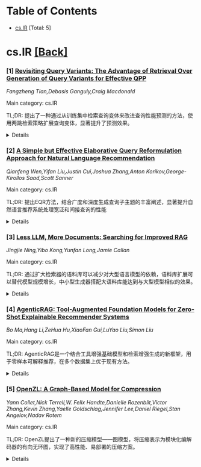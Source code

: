 <div id=toc></div>

# Table of Contents

- [cs.IR](#cs.IR) [Total: 5]


<div id='cs.IR'></div>

# cs.IR [[Back]](#toc)

### [1] [Revisiting Query Variants: The Advantage of Retrieval Over Generation of Query Variants for Effective QPP](https://arxiv.org/abs/2510.02512)
*Fangzheng Tian,Debasis Ganguly,Craig Macdonald*

Main category: cs.IR

TL;DR: 提出了一种通过从训练集中检索查询变体来改进查询性能预测的方法，使用两跳检索策略扩展查询变体，显著提升了预测效果。


<details>
  <summary>Details</summary>
Motivation: 现有基于查询变体的QPP方法使用查询扩展或非上下文嵌入生成查询变体，可能导致主题漂移和幻觉问题，需要更准确的查询变体获取方式。

Method: 从训练集中检索目标查询的查询变体，通过直接检索（1跳）和使用相关文档的二次检索（2跳）来扩展查询变体集合，提高信息需求相似查询的召回率。

Result: 在TREC DL'19和DL'20上的实验表明，使用该方法检索的查询变体的QPP方法比现有最佳生成式查询变体方法提升了约20%的性能。

Conclusion: 从训练集中检索查询变体比生成查询变体更有效，两跳检索策略能显著提升查询性能预测的准确性。

Abstract: Leveraging query variants (QVs), i.e., queries with potentially similar
information needs to the target query, has been shown to improve the
effectiveness of query performance prediction (QPP) approaches. Existing
QV-based QPP methods generate QVs facilitated by either query expansion or
non-contextual embeddings, which may introduce topical drifts and
hallucinations. In this paper, we propose a method that retrieves QVs from a
training set (e.g., MS MARCO) for a given target query of QPP. To achieve a
high recall in retrieving queries with the most similar information needs as
the target query from a training set, we extend the directly retrieved QVs
(1-hop QVs) by a second retrieval using their denoted relevant documents (which
yields 2-hop QVs). Our experiments, conducted on TREC DL'19 and DL'20, show
that the QPP methods with QVs retrieved by our method outperform the
best-performing existing generated-QV-based QPP approaches by as much as around
20\%, on neural ranking models like MonoT5.

</details>


### [2] [A Simple but Effective Elaborative Query Reformulation Approach for Natural Language Recommendation](https://arxiv.org/abs/2510.02656)
*Qianfeng Wen,Yifan Liu,Justin Cui,Joshua Zhang,Anton Korikov,George-Kirollos Saad,Scott Sanner*

Main category: cs.IR

TL;DR: 提出EQR方法，结合广度和深度生成查询子主题的丰富阐述，显著提升自然语言推荐系统处理宽泛和间接查询的性能


<details>
  <summary>Details</summary>
Motivation: 现有密集检索方法难以处理表达宽泛或间接用户意图的挑战性查询，而现有查询重构方法要么只关注查询子主题的广度扩展，要么只关注查询含义的深度阐述，未能同时兼顾两者

Method: 提出EQR方法，基于大语言模型生成具有信息丰富阐述的潜在查询子主题，结合广度和深度进行查询重构

Result: 在旅行、酒店和餐厅三个新自然语言推荐基准上的实验表明，EQR在各种评估指标上显著优于最先进的查询重构方法

Conclusion: 简单而有效的EQR方法能显著改善自然语言推荐系统处理具有宽泛和间接用户意图的查询

Abstract: Natural Language (NL) recommender systems aim to retrieve relevant items from
free-form user queries and item descriptions. Existing systems often rely on
dense retrieval (DR), which struggles to interpret challenging queries that
express broad (e.g., "cities for youth friendly activities") or indirect (e.g.,
"cities for a high school graduation trip") user intents. While query
reformulation (QR) has been widely adopted to improve such systems, existing QR
methods tend to focus only on expanding the range of query subtopics (breadth)
or elaborating on the potential meaning of a query (depth), but not both. In
this paper, we propose EQR (Elaborative Subtopic Query Reformulation), a large
language model-based QR method that combines both breadth and depth by
generating potential query subtopics with information-rich elaborations. We
also introduce three new natural language recommendation benchmarks in travel,
hotel, and restaurant domains to establish evaluation of NL recommendation with
challenging queries. Experiments show EQR substantially outperforms
state-of-the-art QR methods in various evaluation metrics, highlighting that a
simple yet effective QR approach can significantly improve NL recommender
systems for queries with broad and indirect user intents.

</details>


### [3] [Less LLM, More Documents: Searching for Improved RAG](https://arxiv.org/abs/2510.02657)
*Jingjie Ning,Yibo Kong,Yunfan Long,Jamie Callan*

Main category: cs.IR

TL;DR: 通过扩大检索器的语料库可以减少对大型语言模型的依赖，语料库扩展可以替代模型规模增长，中小型生成器搭配大语料库能达到与大型模型相似的效果。


<details>
  <summary>Details</summary>
Motivation: 虽然扩展生成器规模能提高RAG准确性，但会增加成本并限制部署能力，因此探索通过扩大检索器语料库来减少对大型LLM的依赖。

Method: 通过实验研究语料库扩展对RAG性能的影响，分析不同规模生成器与不同大小语料库的搭配效果。

Result: 语料库扩展能持续增强RAG性能，中等规模模型从语料扩展中获益最大，改进主要来自答案相关段落覆盖率的增加。

Conclusion: 投资更大的语料库是增强RAG的有效途径，通常可与扩大LLM本身相媲美，建立了语料库-生成器的权衡原则。

Abstract: Retrieval-Augmented Generation (RAG) couples document retrieval with large
language models (LLMs). While scaling generators improves accuracy, it also
raises cost and limits deployability. We explore an orthogonal axis: enlarging
the retriever's corpus to reduce reliance on large LLMs. Experimental results
show that corpus scaling consistently strengthens RAG and can often serve as a
substitute for increasing model size, though with diminishing returns at larger
scales. Small- and mid-sized generators paired with larger corpora often rival
much larger models with smaller corpora; mid-sized models tend to gain the
most, while tiny and large models benefit less. Our analysis shows that
improvements arise primarily from increased coverage of answer-bearing
passages, while utilization efficiency remains largely unchanged. These
findings establish a principled corpus-generator trade-off: investing in larger
corpora offers an effective path to stronger RAG, often comparable to enlarging
the LLM itself.

</details>


### [4] [AgenticRAG: Tool-Augmented Foundation Models for Zero-Shot Explainable Recommender Systems](https://arxiv.org/abs/2510.02668)
*Bo Ma,Hang Li,ZeHua Hu,XiaoFan Gui,LuYao Liu,Simon Liu*

Main category: cs.IR

TL;DR: AgenticRAG是一个结合工具增强基础模型和检索增强生成的新框架，用于零样本可解释推荐，在多个数据集上优于现有方法。


<details>
  <summary>Details</summary>
Motivation: 基础模型在人工智能领域取得了革命性进展，但在推荐系统中的应用受到推理不透明和知识限制的约束。

Method: 整合外部工具调用、知识检索和思维链推理，创建无需任务特定训练即可进行透明决策的自主推荐代理。

Result: 在三个真实数据集上的实验结果显示，AgenticRAG在Amazon Electronics、MovieLens-1M和Yelp数据集上的NDCG@10分别提升了0.4%、0.8%和1.6%。

Conclusion: 该框架展现出优越的可解释性，同时保持了与传统方法相当的计算效率。

Abstract: Foundation models have revolutionized artificial intelligence, yet their
application in recommender systems remains limited by reasoning opacity and
knowledge constraints. This paper introduces AgenticRAG, a novel framework that
combines tool-augmented foundation models with retrieval-augmented generation
for zero-shot explainable recommendations. Our approach integrates external
tool invocation, knowledge retrieval, and chain-of-thought reasoning to create
autonomous recommendation agents capable of transparent decision-making without
task-specific training. Experimental results on three real-world datasets
demonstrate that AgenticRAG achieves consistent improvements over
state-of-the-art baselines, with NDCG@10 improvements of 0.4\% on Amazon
Electronics, 0.8\% on MovieLens-1M, and 1.6\% on Yelp datasets. The framework
exhibits superior explainability while maintaining computational efficiency
comparable to traditional methods.

</details>


### [5] [OpenZL: A Graph-Based Model for Compression](https://arxiv.org/abs/2510.03203)
*Yann Collet,Nick Terrell,W. Felix Handte,Danielle Rozenblit,Victor Zhang,Kevin Zhang,Yaelle Goldschlag,Jennifer Lee,Daniel Riegel,Stan Angelov,Nadav Rotem*

Main category: cs.IR

TL;DR: OpenZL提出了一种新的压缩模型——图模型，将压缩表示为模块化编解码器的有向无环图，实现了高性能、易部署的压缩方案。


<details>
  <summary>Details</summary>
Motivation: 通用压缩器在压缩比和性能之间存在权衡，而应用特定压缩器虽然性能优越但部署维护困难。需要一种既能提供高性能压缩，又易于部署和维护的新方法。

Method: 提出了压缩的图模型理论框架，将压缩表示为模块化编解码器的有向无环图。开发了OpenZL实现，使用自描述线格式，任何配置都可以通过通用解码器解压。

Result: 实验结果显示OpenZL在各种真实数据集上实现了优于最先进通用压缩器的压缩比和速度。在Meta内部部署中，开发时间从数月缩短到数天，并在大小和/或速度方面持续改进。

Conclusion: OpenZL代表了现代数据密集型应用中实用、可扩展和可维护数据压缩的进步，通过模块化设计和通用解码器解决了应用特定压缩器的部署和维护难题。

Abstract: Research in general-purpose lossless compression over the last decade has
largely found improvements in compression ratio that come at great cost to
resource utilization and processing throughput. However, most production
workloads require high throughput and low resource utilization, so most
research systems have seen little adoption. Instead, real world improvements in
compression are increasingly often realized by building application-specific
compressors which can exploit knowledge about the structure and semantics of
the data being compressed. These systems easily outperform even the best
generic compressors, but application-specific compression schemes are not
without drawbacks. They are inherently limited in applicability and are
difficult to maintain and deploy.
  We show that these challenges can be overcome with a new way of thinking
about compression. We propose the ``graph model'' of compression, a new
theoretical framework for representing compression as a directed acyclic graph
of modular codecs. This motivates OpenZL, an implementation of this model that
compresses data into a self-describing wire format, any configuration of which
can be decompressed by a universal decoder. OpenZL's design enables rapid
development of tailored compressors with minimal code, its universal decoder
eliminates deployment lag, and its investment in a well-vetted standard
component library minimizes security risks. Experimental results demonstrate
that OpenZL achieves superior compression ratios and speeds compared to
state-of-the-art general-purpose compressors on a variety of real-world
datasets. Internal deployments at Meta have also shown consistent improvements
in size and/or speed, with development timelines reduced from months to days.
OpenZL thus represents an advance in practical, scalable, and maintainable data
compression for modern data-intensive applications.

</details>
